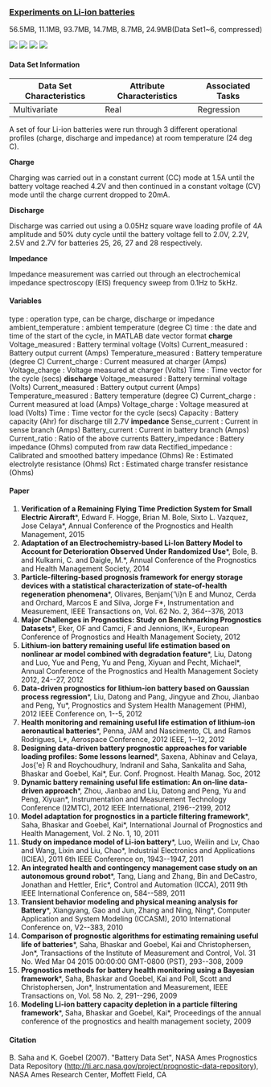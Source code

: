### [Experiments on Li-ion batteries](https://ti.arc.nasa.gov/tech/dash/groups/pcoe/prognostic-data-repository/#battery)

56.5MB, 11.1MB, 93.7MB, 14.7MB, 8.7MB, 24.9MB(Data Set1~6, compressed)

 ![](https://img.shields.io/badge/sector-battery-ff69b4.svg)  ![](https://img.shields.io/badge/labeled-no-red.svg)  ![](https://img.shields.io/badge/time--series-yes-blue.svg)  ![](<https://img.shields.io/badge/simulation-no-red.svg>)

#### Data Set Information

| Data Set Characteristics | Attribute Characteristics | Associated Tasks |
| ------------------------ | ------------------------- | ---------------- |
| Multivariate             | Real                      | Regression       |

A set of four Li-ion batteries were run through 3 different operational profiles (charge, discharge and impedance) at room temperature (24 deg C).

**Charge**

Charging was carried out in a constant current (CC) mode at 1.5A until the battery voltage reached 4.2V and then continued in a constant voltage (CV) mode until the charge current dropped to 20mA. 

**Discharge**

Discharge was carried out using a 0.05Hz square wave loading profile of 4A amplitude and 50% duty cycle until the battery voltage fell to 2.0V, 2.2V, 2.5V and 2.7V for batteries 25, 26, 27 and 28 respectively.

**Impedance**

Impedance measurement was carried out through an electrochemical impedance spectroscopy (EIS) frequency sweep from 0.1Hz to 5kHz. 

#### Variables

type : operation  type, can be charge, discharge or impedance
ambient_temperature : ambient temperature (degree C)
time : the date and time of the start of the cycle, in MATLAB  date vector format
**charge**
Voltage_measured : Battery terminal voltage (Volts)
Current_measured : Battery output current (Amps)
Temperature_measured : Battery temperature (degree C)
Current_charge : Current measured at charger (Amps)
Voltage_charge : Voltage measured at charger (Volts)
Time : Time vector for the cycle (secs)
**discharge**
Voltage_measured : Battery terminal voltage (Volts)
Current_measured : Battery output current (Amps)
Temperature_measured : Battery temperature (degree C)
Current_charge : Current measured at load (Amps)
Voltage_charge : Voltage measured at load (Volts)
Time : Time vector for the cycle (secs)
Capacity : Battery capacity (Ahr) for discharge till 2.7V 
**impedance**
Sense_current : Current in sense branch (Amps)
Battery_current : Current in battery branch (Amps)
Current_ratio : Ratio of the above currents 
Battery_impedance : Battery impedance (Ohms) computed from raw data
Rectified_impedance : Calibrated and smoothed battery impedance (Ohms) 
Re : Estimated electrolyte resistance (Ohms)
Rct : Estimated charge transfer resistance (Ohms)

#### Paper

1. **Verification of a Remaining Flying Time Prediction System for Small Electric Aircraft***, Edward F. Hogge, Brian M. Bole, Sixto L. Vazquez, Jose Celaya*, Annual Conference of the Prognostics and Health Management, 2015
2. **Adaptation of an Electrochemistry-based Li-Ion Battery Model to Account for Deterioration Observed Under Randomized Use***, Bole, B. and Kulkarni, C. and Daigle, M.*, Annual Conference of the Prognostics and Health Management Society, 2014
3. **Particle-filtering-based prognosis framework for energy storage devices with a statistical characterization of state-of-health regeneration phenomena***, Olivares, Benjam{\'\i}n E and Munoz, Cerda and Orchard, Marcos E and Silva, Jorge F*, Instrumentation and Measurement, IEEE Transactions on, Vol. 62 No. 2, 364--376, 2013
4. **Major Challenges in Prognostics: Study on Benchmarking Prognostics Datasets***, Eker, OF and Camci, F and Jennions, IK*, European Conference of Prognostics and Health Management Society, 2012
5. **Lithium-ion battery remaining useful life estimation based on nonlinear ar model combined with degradation feature***, Liu, Datong and Luo, Yue and Peng, Yu and Peng, Xiyuan and Pecht, Michael*, Annual Conference of the Prognostics and Health Management Society 2012, 24--27, 2012
6. **Data-driven prognostics for lithium-ion battery based on Gaussian process regression***, Liu, Datong and Pang, Jingyue and Zhou, Jianbao and Peng, Yu*, Prognostics and System Health Management (PHM), 2012 IEEE Conference on, 1--5, 2012
7. **Health monitoring and remaining useful life estimation of lithium-ion aeronautical batteries***, Penna, JAM and Nascimento, CL and Ramos Rodrigues, L*, Aerospace Conference, 2012 IEEE, 1--12, 2012
8. **Designing data-driven battery prognostic approaches for variable loading profiles: Some lessons learned***, Saxena, Abhinav and Celaya, Jos{\'e} R and Roychoudhury, Indranil and Saha, Sankalita and Saha, Bhaskar and Goebel, Kai*, Eur. Conf. Prognost. Health Manag. Soc, 2012
9. **Dynamic battery remaining useful life estimation: An on-line data-driven approach***, Zhou, Jianbao and Liu, Datong and Peng, Yu and Peng, Xiyuan*, Instrumentation and Measurement Technology Conference (I2MTC), 2012 IEEE International, 2196--2199, 2012
10. **Model adaptation for prognostics in a particle filtering framework***, Saha, Bhaskar and Goebel, Kai*, International Journal of Prognostics and Health Management, Vol. 2 No. 1, 10, 2011
11. **Study on impedance model of Li-ion battery***, Luo, Weilin and Lv, Chao and Wang, Lixin and Liu, Chao*, Industrial Electronics and Applications (ICIEA), 2011 6th IEEE Conference on, 1943--1947, 2011
12. **An integrated health and contingency management case study on an autonomous ground robot***, Tang, Liang and Zhang, Bin and DeCastro, Jonathan and Hettler, Eric*, Control and Automation (ICCA), 2011 9th IEEE International Conference on, 584--589, 2011
13. **Transient behavior modeling and physical meaning analysis for Battery***, Xiangyang, Gao and Jun, Zhang and Ning, Ning*, Computer Application and System Modeling (ICCASM), 2010 International Conference on, V2--383, 2010
14. **Comparison of prognostic algorithms for estimating remaining useful life of batteries***, Saha, Bhaskar and Goebel, Kai and Christophersen, Jon*, Transactions of the Institute of Measurement and Control, Vol. 31 No. Wed Mar 04 2015 00:00:00 GMT-0800 (PST), 293--308, 2009
15. **Prognostics methods for battery health monitoring using a Bayesian framework***, Saha, Bhaskar and Goebel, Kai and Poll, Scott and Christophersen, Jon*, Instrumentation and Measurement, IEEE Transactions on, Vol. 58 No. 2, 291--296, 2009
16. **Modeling Li-ion battery capacity depletion in a particle filtering framework***, Saha, Bhaskar and Goebel, Kai*, Proceedings of the annual conference of the prognostics and health management society, 2009

#### Citation

B. Saha and K. Goebel (2007). "Battery Data Set", NASA Ames Prognostics Data Repository (http://ti.arc.nasa.gov/project/prognostic-data-repository), NASA Ames Research Center, Moffett Field, CA

